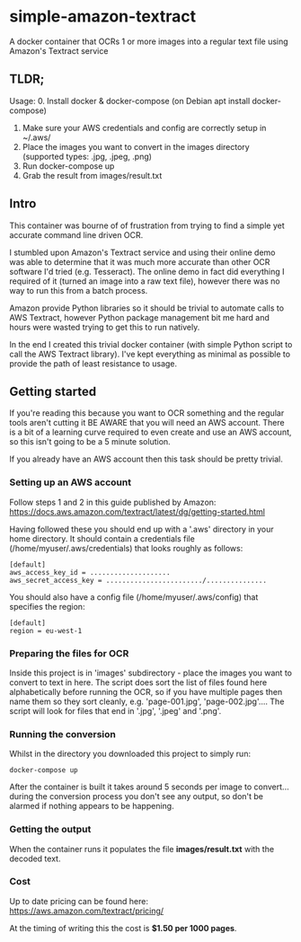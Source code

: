 # simple-amazon-textract
A docker container that OCRs 1 or more images into a regular text file using Amazon's Textract service

## TLDR;
Usage:
0. Install docker & docker-compose (on Debian apt install docker-compose)
1. Make sure your AWS credentials and config are correctly setup in ~/.aws/
2. Place the images you want to convert in the images directory (supported types: .jpg, .jpeg, .png)
3. Run docker-compose up
4. Grab the result from images/result.txt

## Intro
This container was bourne of of frustration from trying to find a simple yet accurate command line driven OCR.

I stumbled upon Amazon's Textract service and using their online demo was able to determine that it was much more accurate than other OCR software I'd tried (e.g. Tesseract). The online demo in fact did everything I required of it (turned an image into a raw text file), however there was no way to run this from a batch process.

Amazon provide Python libraries so it should be trivial to automate calls to AWS Textract, however Python package management bit me hard and hours were wasted trying to get this to run natively.

In the end I created this trivial docker container (with simple Python script to call the AWS Textract library). I've kept everything as minimal as possible to provide the path of least resistance to usage.

## Getting started
If you're reading this because you want to OCR something and the regular tools aren't cutting it BE AWARE that you will need an AWS account. There is a bit of a learning curve required to even create and use an AWS account, so this isn't going to be a 5 minute solution.

If you already have an AWS account then this task should be pretty trivial.

### Setting up an AWS account
Follow steps 1 and 2 in this guide published by Amazon:
https://docs.aws.amazon.com/textract/latest/dg/getting-started.html

Having followed these you should end up with a '.aws' directory in your home directory. It should contain a credentials file (/home/myuser/.aws/credentials) that looks roughly as follows:
```
[default]
aws_access_key_id = ....................
aws_secret_access_key = ......................../...............
```
You should also have a config file (/home/myuser/.aws/config) that specifies the region:
```
[default]
region = eu-west-1
```

### Preparing the files for OCR
Inside this project is in 'images' subdirectory - place the images you want to convert to text in here. The script does sort the list of files found here alphabetically before running the OCR, so if you have multiple pages then name them so they sort cleanly, e.g. 'page-001.jpg', 'page-002.jpg'....
The script will look for files that end in '.jpg', '.jpeg' and '.png'.

### Running the conversion
Whilst in the directory you downloaded this project to simply run:
```
docker-compose up
```
After the container is built it takes around 5 seconds per image to convert... during the conversion process you don't see any output, so don't be alarmed if nothing appears to be happening.

### Getting the output
When the container runs it populates the file **images/result.txt** with the decoded text.

### Cost
Up to date pricing can be found here:
https://aws.amazon.com/textract/pricing/

At the timing of writing this the cost is **$1.50 per 1000 pages**.
